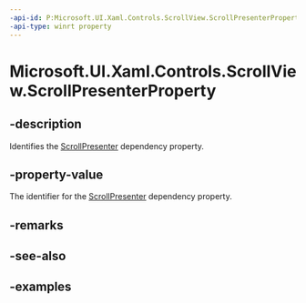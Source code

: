 ```yaml
---
-api-id: P:Microsoft.UI.Xaml.Controls.ScrollView.ScrollPresenterProperty
-api-type: winrt property
---
```


# Microsoft.UI.Xaml.Controls.ScrollView.ScrollPresenterProperty

<!--
public static Windows.UI.Xaml.DependencyProperty ScrollPresenterProperty { get; }
-->


## -description

Identifies the [ScrollPresenter](scrollview_scrollpresenter.md) dependency property.

## -property-value

The identifier for the [ScrollPresenter](scrollview_scrollpresenter.md) dependency property.

## -remarks

## -see-also

## -examples


